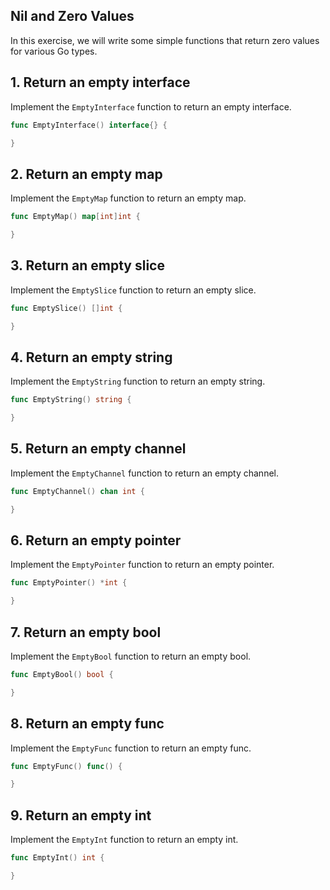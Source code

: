 ## Nil and Zero Values

In this exercise, we will write some simple functions that return zero values for various Go types.


## 1. Return an empty interface

Implement the `EmptyInterface` function to return an empty interface.

```go
func EmptyInterface() interface{} {

}
```

## 2. Return an empty map

Implement the `EmptyMap` function to return an empty map.

```go
func EmptyMap() map[int]int {

}
```

## 3. Return an empty slice

Implement the `EmptySlice` function to return an empty slice.

```go
func EmptySlice() []int {

}
```

## 4. Return an empty string

Implement the `EmptyString` function to return an empty string.

```go
func EmptyString() string {

}
```

## 5. Return an empty channel

Implement the `EmptyChannel` function to return an empty channel.

```go
func EmptyChannel() chan int {

}
```

## 6. Return an empty pointer

Implement the `EmptyPointer` function to return an empty pointer.

```go
func EmptyPointer() *int {

}
```

## 7. Return an empty bool

Implement the `EmptyBool` function to return an empty bool.

```go
func EmptyBool() bool {

}
```

## 8. Return an empty func

Implement the `EmptyFunc` function to return an empty func.

```go
func EmptyFunc() func() {

}
```

## 9. Return an empty int

Implement the `EmptyInt` function to return an empty int.

```go
func EmptyInt() int {

}
```